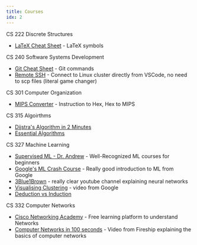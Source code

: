 ```yaml
---
title: Courses
idx: 2
---
```


CS 222 Discrete Structures

- [LaTeX Cheat Sheet](https://wch.github.io/latexsheet/latexsheet.pdf) - LaTeX symbols

CS 240 Software Systems Development

- [Git Cheat Sheet](https://education.github.com/git-cheat-sheet-education.pdf) - Git commands
- [Remote SSH](https://code.visualstudio.com/learn/develop-cloud/ssh-lab-machines) - Connect to Linux cluster directly from VSCode, no need to scp files (literal game changer)

CS 301 Computer Organization

- [MIPS Converter](https://www.eg.bucknell.edu/~csci320/mips_web/) - Instruction to Hex, Hex to MIPS

CS 315 Algoirthms

- [Dijstra's Algorithm in 2 Minutes](https://www.youtube.com/watch?v=_lHSawdgXpI)
- [Essential Algorithms](https://doc.lagout.org/science/0_Computer%20Science/2_Algorithms/Essential%20Algorithms_%20A%20Practical%20Approach%20to%20Computer%20Algorithms%20%5BStephens%202013-08-12%5D.pdf)

CS 327 Machine Learning

- [Supervised ML - Dr. Andrew](https://www.coursera.org/learn/machine-learning) - Well-Recognized ML courses for beginners
- [Google's ML Crash Course](https://developers.google.com/machine-learning/crash-course/ml-intro) - Really good introduction to ML from Google
- [3Blue1Brown](https://www.youtube.com/watch?v=aircAruvnKk&list=PLZHQObOWTQDNU6R1_67000Dx_ZCJB-3pi) - really clear youtube channel explaining neural networks
- [Visualising Clustering](https://www.youtube.com/watch?v=wvsE8jm1GzE) - video from Google
- [Deduction vs Induction](https://www.youtube.com/watch?v=iRcNQkWNWNk)

CS 332 Computer Networks

- [Cisco Networking Academy](http://cisco.num.edu.mn/CCNA_R&S1/index.html) - Free learning platform to understand Networks
- [Computer Networks in 100 seconds](https://www.youtube.com/watch?v=keeqnciDVOo) - Video from Fireship explaining the basics of computer networks

